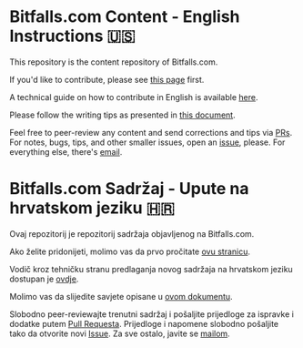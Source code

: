 # Bitfalls.com Content - English Instructions 🇺🇸

This repository is the content repository of Bitfalls.com. 

If you'd like to contribute, please see [this page](https://bitfalls.com/write-for-us) first.

A technical guide on how to contribute in English is available [here](/guides/contributing/en_EN/final.md).

Please follow the writing tips as presented in [this document](/guides/writing-tips/en_EN/final.md).

Feel free to peer-review any content and send corrections and tips via [PRs](https://guides.github.com/introduction/flow/). For notes, bugs, tips, and other smaller issues, open an [issue](https://github.com/Swader/bitfalls_content), please. For everything else, there's [email](mailto:contact@bitfalls.com).

# Bitfalls.com Sadržaj - Upute na hrvatskom jeziku 🇭🇷

Ovaj repozitorij je repozitorij sadržaja objavljenog na Bitfalls.com.

Ako želite pridonijeti, molimo vas da prvo pročitate [ovu stranicu](https://bitfalls.com/hr/write-for-us).

Vodič kroz tehničku stranu predlaganja novog sadržaja na hrvatskom jeziku dostupan je [ovdje](/guides/contributing/hr_HR/final.md).

Molimo vas da slijedite savjete opisane u [ovom dokumentu](/guides/writing-tips/hr_HR/final.md).

Slobodno peer-reviewajte trenutni sadržaj i pošaljite prijedloge za ispravke i dodatke putem [Pull Requesta](https://guides.github.com/introduction/flow/). Prijedloge i napomene slobodno pošaljite tako da otvorite novi [Issue](https://github.com/Swader/bitfalls_content). Za sve ostalo, javite se [mailom](mailto:contact@bitfalls.com).

